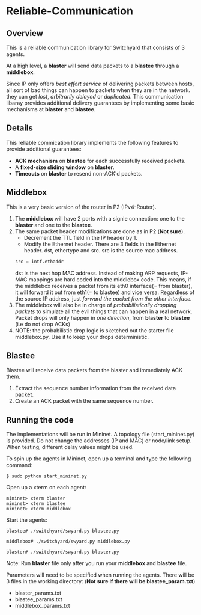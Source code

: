 # Reliable-Communication

## Overview
This is a reliable communication library for Switchyard that consists of 3 agents.

At a high level, a **blaster** will send data packets to a **blastee** through a **middlebox**.

Since IP only offers *best effort service* of delivering packets between hosts, all sort of bad things can happen to packets when they are in the network. they can get *lost*, *arbitrarily delayed* or *duplicated*. This communication libaray provides additional delivery guarantees by implementing some basic mechanisms at **blaster** and **blastee**.

## Details
This reliable commication library implements the following features to provide additional guarantees:

* __ACK mechanism__ on __blastee__ for each successfully received packets.
* A __fixed-size sliding window__ on __blaster__.
* __Timeouts__ on __blaster__ to resend non-ACK'd packets.

## Middlebox

This is a very basic version of the router in P2 (IPv4-Router).
1. The __middlebox__ will have 2 ports with a signle connection: one to the __blaster__ and one to the __blastee__.
2. The same packet header modifications are done as in P2 (__Not sure__).
    * Decrement the TTL field in the IP header by 1.
    * Modify the Ethernet header. There are 3 fields in the Ethernet header. dst, ethertype and src. src is the source mac address.
    ``` python
    src = intf.ethaddr
    ```
    dst is the next hop MAC address.
    Instead of making ARP requests, IP-MAC mappings are hard coded into the middlebox code. This means, if the middlebox receives a packet from its eth0 interface(= from blaster), it will forward it out from eth1(= to blastee) and vice versa. Regardless of the source IP address, just *forward the packet from the other interface.*
3. The middlebox will also be in charge of *probabilistically dropping packets* to simulate all the evil things that can happen in a real network. Packet drops will only happen in *one direction*, from **blaster** to **blastee** (i.e do not drop ACKs)
4. NOTE: the probabilistic drop logic is sketched out the starter file middlebox.py. Use it to keep your drops deterministic.

## Blastee

Blastee will receive data packets from the blaster and immediately ACK them.

1. Extract the sequence number information from the received data packet. 
2. Create an ACK packet with the same sequence number.


##  Running the code
The implementations will be run in Mininet. A topology file (start_mininet.py) is provided. Do not change the addresses (IP and MAC) or node/link setup. When testing, different delay values might be used.

To spin up the agents in Mininet, open up a terminal and type the following command:

```
$ sudo python start_mininet.py
```

Open up a xterm on each agent:

```
mininet> xterm blaster
mininet> xterm blastee
mininet> xterm middlebox
```

Start the agents:

```
blastee# ./switchyard/swyard.py blastee.py

middlebox# ./switchyard/swyard.py middlebox.py

blaster# ./switchyard/swyard.py blaster.py
```

Note: Run **blaster** file only after you run your **middlebox** and **blastee** file.

Parameters will need to be specified when running the agents. There will be 3 files in the working directory: (**Not sure if there will be blastee_param.txt**)

* blaster_params.txt
* blastee_params.txt
* middlebox_params.txt
